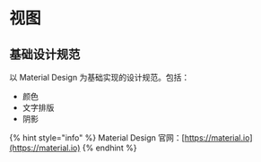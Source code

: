 # 视图

## 基础设计规范

以 Material Design 为基础实现的设计规范。包括：

* 颜色
* 文字排版
* 阴影

{% hint style="info" %}
Material Design 官网：[https://material.io](https://material.io)
{% endhint %}





